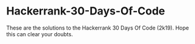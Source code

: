 # Hackerrank-30-Days-Of-Code
These are the solutions to the Hackerrank 30 Days Of Code (2k19).
Hope this can clear your doubts.
